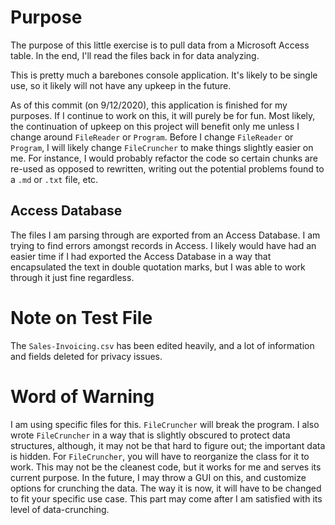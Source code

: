 # Purpose

The purpose of this little exercise is to pull data from a Microsoft Access table. In the end, I'll read the files back in for data analyzing.

This is pretty much a barebones console application. It's likely to be single use, so it likely will not have any upkeep in the future.

As of this commit (on 9/12/2020), this application is finished for my purposes. If I continue to work on this, it will purely be for fun. Most likely, the continuation of upkeep on this project will benefit only me unless I change around `FileReader` or `Program`. Before I change `FileReader` or `Program`, I will likely change `FileCruncher` to make things slightly easier on me. For instance, I would probably refactor the code so certain chunks are re-used as opposed to rewritten, writing out the potential problems found to a `.md` or `.txt` file, etc. 

## Access Database

The files I am parsing through are exported from an Access Database. I am trying to find errors amongst records in Access. I likely would have had an easier time if I had exported the Access Database in a way that encapsulated the text in double quotation marks, but I was able to work through it just fine regardless.

# Note on Test File

The `Sales-Invoicing.csv` has been edited heavily, and a lot of information and fields deleted for privacy issues.

# Word of Warning

I am using specific files for this. `FileCruncher` will break the program. I also wrote `FileCruncher` in a way that is slightly obscured to protect data structures, although, it may not be that hard to figure out; the important data is hidden. For `FileCruncher`, you will have to reorganize the class for it to work. This may not be the cleanest code, but it works for me and serves its current purpose. In the future, I may throw a GUI on this, and customize options for crunching the data. The way it is now, it will have to be changed to fit your specific use case. This part may come after I am satisfied with its level of data-crunching.